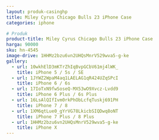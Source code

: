 ```yaml
---
layout: produk-casinghp
title: Miley Cyrus Chicago Bulls 23 iPhone Case
categories: iphone

# Produk
product-title: Miley Cyrus Chicago Bulls 23 iPhone Case
harga: 90000
sku: hn-4545
image-drive: 1HHMz2bzu6vn2UHQsMnrV529wva5-g-ke
gallery:
  - url: 10wkhElD3mKTrZhIqBvpGCbV61mj4lWK_
    title: iPhone 5 / 5s / SE
  - url: 1JYWZ2WpaM4aq1LAELAG1qR424UZqSPcI
    title: iPhone 6 / 6s
  - url: 17IoTxN9fwSoseQ-MX53wO9Xvcz-Lvdd9
    title: iPhone 6 Plus / 6s Plus
  - url: 16LsAlQIfIvm0rkPhObLcfqTuskj691PH
    title: iPhone 7 / 8
  - url: 1XM6qtLue0_gYrVG78LkicbSIQDwq8oNT
    title: iPhone 7 Plus / 8 Plus
  - url: 1HHMz2bzu6vn2UHQsMnrV529wva5-g-ke
    title: iPhone X
---
```

